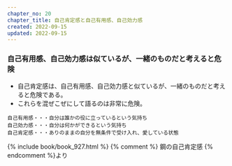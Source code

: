 ```yaml
---
chapter_no: 20
chapter_title: 自己肯定感と自己有用感、自己効力感
created: 2022-09-15
updated: 2022-09-15
---
```

### 自己有用感、自己効力感は似ているが、一緒のものだと考えると危険
- 自己肯定感は、自己有用感、自己効力感と似ているが、一緒のものだと考えると危険である。
- これらを混ぜこぜにして語るのは非常に危険。

```
自己有用感・・・自分は誰かの役に立っているという気持ち
自己効力感・・・自分は何かができるという気持ち
自己肯定感・・・ありのままの自分を無条件で受け入れ、愛している状態
```

{% include book/book_927.html %} {% comment %} 鋼の自己肯定感 {% endcomment %}より